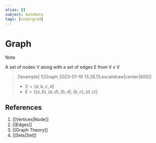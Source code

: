 ```yaml
---
alias: []
subject: Automata
tags: [undergrad]
---
```

# Graph

>[!note]
> A set of nodes V along with a set of edges E from V x V

> [!example]
> ![[Graph 2023-01-19 13.26.13.excalidraw|center|600]]
> 
> - $V = \{a, b, c, d\}$
> - $E = \{(a,b), (a,d), (b,d), (b,c), (d,c)\}$

## References
1. [[Vertices|Node]]
2. [[Edges]]
3. [[Graph Theory]]
4. [[Sets|Set]]